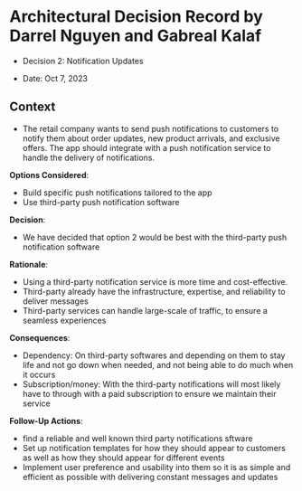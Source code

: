 # Architectural Decision Record by Darrel Nguyen and Gabreal Kalaf

  * Decision 2: Notification Updates

  * Date: Oct 7, 2023

## Context 

  * The retail company wants to send push notifications to customers to notify them about order updates, new product arrivals, and exclusive offers. The app should integrate with a push notification service to handle the delivery of notifications.

**Options Considered**:
  * Build specific push notifications tailored to the app
  * Use third-party push notification software

**Decision**:
  * We have decided that option 2 would be best with the third-party push notification software

**Rationale**:
  * Using a third-party notification service is more time and cost-effective.
  * Third-party already have the infrastructure, expertise, and reliability to deliver messages
  * Third-party services can handle large-scale of traffic, to ensure a seamless experiences

**Consequences**:
  
  * Dependency: On third-party softwares and depending on them to stay life and not go down when needed, and not being able to do much when it occurs
  * Subscription/money: With the third-party notifications will most likely have to through with a paid subscription to ensure we maintain their service


**Follow-Up Actions**:

  * find a reliable and well known third party notifications sftware
  * Set up notification templates for how they should appear to customers as well as how they should appear for different events
  * Implement user preference and usability into them so it is as simple and efficient as possible with delivering constant messages and updates